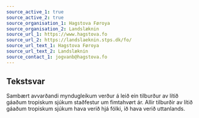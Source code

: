 ```yaml
---
source_active_1: true
source_active_2: true
source_organisation_1: Hagstova Føroya
source_organisation_2: Landslæknin
source_url_1: https://www.hagstova.fo
source_url_2: https://landslaeknin.stps.dk/fo/
source_url_text_1: Hagstova Føroya
source_url_text_2: Landslæknin
source_contact_1: jogvanb@hagstova.fo
---
```

## Tekstsvar  
Sambært avvarðandi myndugleikum verður á leið ein tilburður av lítið gáaðum tropiskum sjúkum staðfestur um fimtahvørt ár. Allir tilburðir av lítið gáaðum tropiskum sjúkum hava verið hjá fólki, ið hava verið uttanlands.
